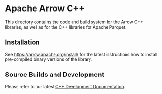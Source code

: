 <!---
  Licensed to the Apache Software Foundation (ASF) under one
  or more contributor license agreements.  See the NOTICE file
  distributed with this work for additional information
  regarding copyright ownership.  The ASF licenses this file
  to you under the Apache License, Version 2.0 (the
  "License"); you may not use this file except in compliance
  with the License.  You may obtain a copy of the License at

    http://www.apache.org/licenses/LICENSE-2.0

  Unless required by applicable law or agreed to in writing,
  software distributed under the License is distributed on an
  "AS IS" BASIS, WITHOUT WARRANTIES OR CONDITIONS OF ANY
  KIND, either express or implied.  See the License for the
  specific language governing permissions and limitations
  under the License.
-->

# Apache Arrow C++

This directory contains the code and build system for the Arrow C++ libraries,
as well as for the C++ libraries for Apache Parquet.

## Installation

See https://arrow.apache.org/install/ for the latest instructions how
to install pre-compiled binary versions of the library.

## Source Builds and Development

Please refer to our latest [C++ Development Documentation][1].

[1]: https://github.com/apache/arrow/blob/master/docs/source/developers/cpp.rst
